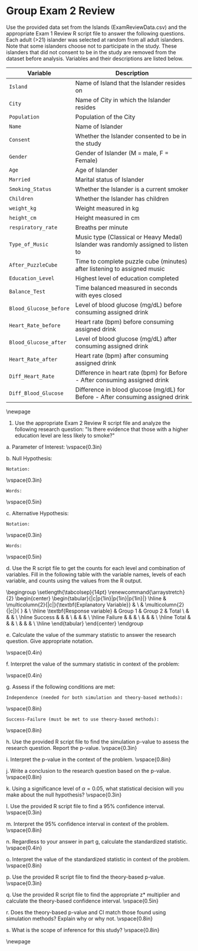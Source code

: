 # Group Exam 2 Review

Use the provided data set from the Islands (ExamReviewData.csv) and the appropriate Exam 1 Review R script file to answer the following questions. Each adult (>21) islander was selected at random from all adult islanders. Note that some islanders choose not to participate in the study.  These islanders that did not consent to be in the study are removed from the dataset before analysis.  Variables and their descriptions are listed below. 

| **Variable** 	| **Description** |
|----	|-------------	|
| `Island` | Name of Island that the Islander resides on |
| `City` | Name of City in which the Islander resides |
| `Population` | Population of the City |
| `Name` | Name of Islander |
| `Consent` | Whether the Islander consented to be in the study |
| `Gender` | Gender of Islander (M = male, F = Female) |
| `Age` | Age of Islander |
| `Married` | Marital status of Islander |
| `Smoking_Status` | Whether the Islander is a current smoker |
| `Children` | Whether the Islander has children |
| `weight_kg` | Weight measured in kg |
| `height_cm` | Height measured in cm |
| `respiratory_rate` | Breaths per minute |
| `Type_of_Music` | Music type (Classical or Heavy Medal) Islander was randomly assigned to listen to |
| `After_PuzzleCube` | Time to complete puzzle cube (minutes) after listening to assigned music |
| `Education_Level` | Highest level of education completed |
| `Balance_Test` | Time balanced measured in seconds with eyes closed |
| `Blood_Glucose_before` | Level of blood glucose (mg/dL) before consuming assigned drink |
| `Heart_Rate_before` | Heart rate (bpm) before consuming assigned drink |
| `Blood_Glucose_after` | Level of blood glucose (mg/dL) after consuming assigned drink |
| `Heart_Rate_after` | Heart rate (bpm) after consuming assigned drink |
| `Diff_Heart_Rate` | Difference in heart rate (bpm) for Before - After consuming assigned drink |
| `Diff_Blood_Glucose` | Difference in blood glucose (mg/dL) for Before - After consuming assigned drink |

\newpage

1. Use the appropriate Exam 2 Review R script file and analyze the following research question: "Is there evidence that those with a higher education level are less likely to smoke?"

a. Parameter of Interest:
\vspace{0.3in}
    
b. Null Hypothesis:
        
    Notation:
\vspace{0.3in}
    
    Words:
\vspace{0.5in}
    
c. Alternative Hypothesis:
    
    Notation:
\vspace{0.3in}
    
    Words:
\vspace{0.5in}
   
d. Use the R script file to get the counts for each level and combination of variables. Fill in the following table with the variable names, levels of each variable, and counts using the values from the R output.

\begingroup
\setlength{\tabcolsep}{14pt}
\renewcommand{\arraystretch}{2}
\begin{center}
\begin{tabular}{|c|p{1in}|p{1in}|p{1in}|}
\hline
 & \multicolumn{2}{|c|}{\textbf{Explanatory Variable}} & \\ 
 & \multicolumn{2}{|c|}{ } & \\ \hline
\textbf{Response variable} & Group 1 & Group 2 & Total \\
 & & & \\ \hline
 Success & & & \\
 & & & \\ \hline
 Failure & & & \\
 & & & \\ \hline
 Total & & & \\
 & & & \\ \hline
\end{tabular}
\end{center}
\endgroup

e. Calculate the value of the summary statistic to answer the research question. Give appropriate notation.

\vspace{0.4in}

f. Interpret the value of the summary statistic in context of the problem:
    
\vspace{0.4in}
    
g. Assess if the following conditions are met:

    Independence (needed for both simulation and theory-based methods):
\vspace{0.8in}

    Success-Failure (must be met to use theory-based methods):
\vspace{0.8in}
    
h. Use the provided R script file to find the simulation p-value to assess the research question.  Report the p-value.
\vspace{0.3in}
       
i.  Interpret the p-value in the context of the problem.
\vspace{0.8in}
        
j.  Write a conclusion to the research question based on the p-value.
\vspace{0.8in}
        
k. Using a significance level of $\alpha = 0.05$, what statistical decision will you make about the null hypothesis?
\vspace{0.3in}
    
l. Use the provided R script file to find a 95\% confidence interval.
\vspace{0.3in}
        
m. Interpret the 95\% confidence interval in context of the problem.
\vspace{0.8in}

n. Regardless to your answer in part g, calculate the standardized statistic.
\vspace{0.4in}

o. Interpret the value of the standardized statistic in context of the problem.
\vspace{0.8in}

p. Use the provided R script file to find the theory-based p-value. 
\vspace{0.3in}

q. Use the provided R script file to find the appropriate z* multiplier and calculate the theory-based confidence interval. 
\vspace{0.5in}

r. Does the theory-based p-value and CI match those found using simulation methods?  Explain why or why not.
\vspace{0.8in}

s. What is the scope of inference for this study?
\vspace{0.8in}

<!-- 2. Use the appropriate Exam 2 Review R script file and analyze the following research question: The proportion of university graduates in the US is 42%.  "Is there evidence that the proportion of university graduates in the Islands differs from the proportion in the US?" -->

<!-- a. Parameter of Interest: -->
<!-- \vspace{0.3in} -->

<!-- b. Null Hypothesis: -->

<!--     Notation: -->
<!-- \vspace{0.3in} -->

<!--     Words: -->
<!-- \vspace{0.5in} -->

<!-- c. Alternative Hypothesis: -->

<!--     Notation: -->
<!-- \vspace{0.3in} -->

<!--     Words: -->
<!-- \vspace{0.5in} -->

<!-- d. Use the R script file to get the counts for each level of the variable. Fill in the following table with the success, failure, variable name, and counts using the values from the R output. -->

<!-- \begingroup -->
<!-- \begin{center} -->
<!-- \setlength{\tabcolsep}{14pt}  -->
<!-- \renewcommand{\arraystretch}{2}  -->
<!-- \begin{tabular}{|p{2in}|p{2in}|} -->
<!-- \hline -->
<!--  {\textbf{Variable}} & {\textbf{Counts}} \\  -->
<!--  & \\ \hline -->
<!--  Success & \\  -->
<!--  &  \\ \hline -->
<!--  Failure & \\  -->
<!--  &  \\ \hline -->
<!--  Total &  \\  -->
<!--  & \\ \hline   -->
<!-- \end{tabular} -->
<!-- \end{center} -->
<!-- \endgroup -->
<!-- e. Calculate the value of summary statistic to answer the research question. Give appropriate notation. -->
<!-- \vspace{0.3in} -->

<!-- f. Interpret the value of the summary statistic in context of the problem: -->
<!-- \vspace{0.3in} -->

<!-- g. Assess if the following conditions are met: -->

<!--     Independence (needed for both simulation and theory-based methods): -->
<!-- \vspace{0.8in} -->

<!--     Success-Failure (must be met to use theory-based methods): -->
<!-- \vspace{0.8in} -->

<!-- h. Use the provided R script file to find the simulation p-value to assess the research question.  Report the p-value. -->
<!-- \vspace{0.3in} -->

<!-- i.  Interpret the p-value in the context of the problem. -->
<!-- \vspace{0.8in} -->

<!-- j.  Write a conclusion to the research question based on the p-value. -->
<!-- \vspace{0.8in} -->

<!-- k. Using a significance level of $\alpha = 0.1$, what statistical decision will you make about the null hypothesis? -->
<!-- \vspace{0.3in} -->

<!-- l. Use the provided R script file to find a 90\% confidence interval. -->
<!-- \vspace{0.3in} -->

<!-- m. Interpret the 90\% confidence interval in context of the problem. -->
<!-- \vspace{0.8in} -->

<!-- n. Regardless to your answer in part g, calculate the standardized statistic. -->
<!-- \vspace{0.4in} -->

<!-- o. Interpret the value of the standardized statistic in context of the problem. -->
<!-- \vspace{0.8in} -->

<!-- p. Use the provided R script file to find the theory-based p-value.  -->
<!-- \vspace{0.3in} -->

<!-- q. Use the provided R script file to find the appropriate z* multiplier and calculate the theory-based confidence interval.  -->
<!-- \vspace{0.5in} -->

<!-- r. Does the theory-based p-value and CI match those found using simulation methods?  Explain why or why not. -->
<!-- \vspace{0.8in} -->

<!-- s. To what group can the results be generalized? -->
<!-- \vspace{0.8in} -->

        
\newpage
